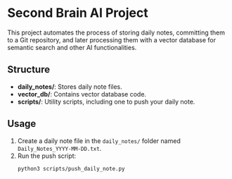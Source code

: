 # Second Brain AI Project

This project automates the process of storing daily notes, committing them to a Git repository, and later processing them with a vector database for semantic search and other AI functionalities.

## Structure

- **daily_notes/**: Stores daily note files.
- **vector_db/**: Contains vector database code.
- **scripts/**: Utility scripts, including one to push your daily note.

## Usage

1. Create a daily note file in the `daily_notes/` folder named `Daily_Notes_YYYY-MM-DD.txt`.
2. Run the push script:
   ```bash
   python3 scripts/push_daily_note.py